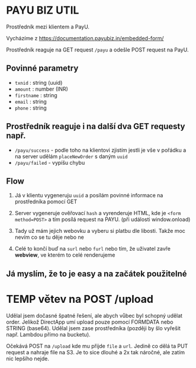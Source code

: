 # PAYU BIZ UTIL

Prostředník mezi klientem a PayU.

Vycházíme z https://documentation.payubiz.in/embedded-form/

Prostředník reaguje na GET request `/payu` a odešle POST request na PayU.

## Povinné parametry
- `txnid` : string (uuid)
- `amount` : number (INR)
- `firstname` : string
- `email` : string
- `phone` : string



## Prostředník reaguje i na další dva GET requesty např.

- `/payu/success` - podle toho na klientovi zjistím jestli je vše v pořádku a na server udělám `placeNewOrder` s daným `uuid`
- `/payu/failed` - vypíšu chybu

## Flow
1. Já v klientu vygeneruju `uuid` a posílám povinné informace na prostředníka pomocí GET
2. Server vygeneruje ověřovací `hash` a vyrenderuje HTML, kde je `<form method=POST>` a tím posílá request na PAYU. (při události window.onload)
3. Tady už mám jejich webovku a vyberu si platbu dle libosti. Takže moc nevím co se tu děje nebo ne

4. Celé to končí buď na `surl` nebo `furl` nebo tím, že uživatel zavře **webview**, ve kterém to celé renderujeme

## Já myslím, že to je easy a na začátek použitelné





# TEMP větev na POST /upload
Udělal jsem dočasné špatné řešení, ale abych vůbec byl schopný udělat order.
Jelikož DirectApp umí upload pouze pomocí FORMDATA nebo STRING (base64).
Udělal jsem zase prostředníka (později by šlo vyřešit např. Lambdou přímo na bucketu).

Očekává POST na `/upload` kde mu přijde `file` a `url`.
Jedině co dělá ta PUT request a nahraje file na S3.
Je to sice dlouhé a 2x tak náročné, ale zatím nic lepšího nejde.
